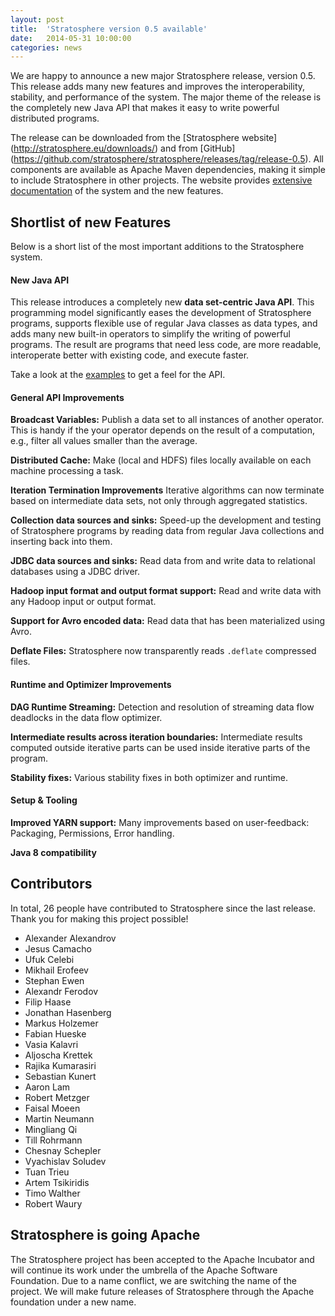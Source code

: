 ```yaml
---
layout: post
title:  'Stratosphere version 0.5 available'
date:   2014-05-31 10:00:00
categories: news
---
```


We are happy to announce a new major Stratosphere release, version 0.5. This release adds many new features and improves the interoperability, stability, and performance of the system. The major theme of the release is the completely new Java API that makes it easy to write powerful distributed programs.

The release can be downloaded from the [Stratosphere website] (http://stratosphere.eu/downloads/) and from [GitHub] (https://github.com/stratosphere/stratosphere/releases/tag/release-0.5). All components are available as Apache Maven dependencies, making it simple to include Stratosphere in other projects. The website provides [extensive documentation](http://stratosphere.eu/docs/0.5/) of the system and the new features.



## Shortlist of new Features

Below is a short list of the most important additions to the Stratosphere system.

#### New Java API
This release introduces a completely new **data set-centric Java API**. This programming model significantly eases the development of Stratosphere programs, supports flexible use of regular Java classes as data types, and adds many new built-in operators to simplify the writing of powerful programs. The result are programs that need less code, are more readable, interoperate better with existing code, and execute faster.

Take a look at the [examples](http://stratosphere.eu/docs/0.5/programming_guides/examples_java.html)  to get a feel for the API.


#### General API Improvements
**Broadcast Variables:** Publish a data set to all instances of another operator. This is handy if the your operator depends on the result of a computation, e.g., filter all values smaller than the average.

**Distributed Cache:** Make (local and HDFS) files locally available on each machine processing a task.

**Iteration Termination Improvements** Iterative algorithms can now terminate based on intermediate data sets, not only through aggregated statistics.

**Collection data sources and sinks:** Speed-up the development and testing of Stratosphere programs by reading data from regular Java collections and inserting back into them.

**JDBC data sources and sinks:** Read data from and write data to relational databases using a JDBC driver.

**Hadoop input format and output format support:** Read and write data with any Hadoop input or output format.

**Support for Avro encoded data:** Read data that has been materialized using Avro.

**Deflate Files:** Stratosphere now transparently reads `.deflate` compressed files.


#### Runtime and Optimizer Improvements

**DAG Runtime Streaming:** Detection and resolution of streaming data flow deadlocks in the data flow optimizer.

**Intermediate results across iteration boundaries:** Intermediate results computed outside iterative parts can be used inside iterative parts of the program.

**Stability fixes:** Various stability fixes in both optimizer and runtime.


#### Setup & Tooling

**Improved YARN support:** Many improvements based on user-feedback: Packaging, Permissions, Error handling.

**Java 8 compatibility**


## Contributors

In total, 26 people have contributed to Stratosphere since the last release. Thank you for making this project possible!


* Alexander Alexandrov
* Jesus Camacho
* Ufuk Celebi
* Mikhail Erofeev
* Stephan Ewen
* Alexandr Ferodov
* Filip Haase
* Jonathan Hasenberg
* Markus Holzemer
* Fabian Hueske
* Vasia Kalavri
* Aljoscha Krettek
* Rajika Kumarasiri
* Sebastian Kunert
* Aaron Lam
* Robert Metzger
* Faisal Moeen
* Martin Neumann
* Mingliang Qi
* Till Rohrmann
* Chesnay Schepler
* Vyachislav Soludev
* Tuan Trieu
* Artem Tsikiridis
* Timo Walther
* Robert Waury


## Stratosphere is going Apache

The Stratosphere project has been accepted to the Apache Incubator and will continue its work under the umbrella of the Apache Software Foundation. Due to a name conflict, we are switching the name of the project. We will make future releases of Stratosphere through the Apache foundation under a new name.

